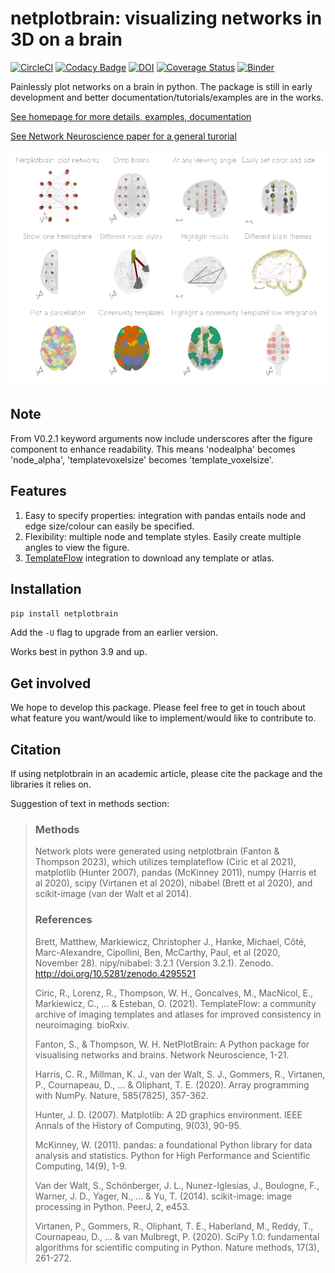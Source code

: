 # netplotbrain: visualizing networks in 3D on a brain

[![CircleCI](https://circleci.com/gh/wiheto/netplotbrain.svg?style=shield)](https://app.circleci.com/pipelines/github/wiheto/netplotbrain)
[![Codacy Badge](https://app.codacy.com/project/badge/Grade/d2c620d4be8047989e7b91ac3bbbba97)](https://www.codacy.com/gh/wiheto/netplotbrain/dashboard?utm_source=github.com&amp;utm_medium=referral&amp;utm_content=wiheto/netplotbrain&amp;utm_campaign=Badge_Grade)
[![DOI](https://zenodo.org/badge/317297000.svg)](https://zenodo.org/badge/latestdoi/317297000)
[![Coverage Status](https://coveralls.io/repos/github/wiheto/netplotbrain/badge.svg?branch=main)](https://coveralls.io/github/wiheto/netplotbrain?branch=main)
[![Binder](https://mybinder.org/badge_logo.svg)](https://mybinder.org/v2/gh/wiheto/netplotbrain/main)

Painlessly plot networks on a brain in python. The package is still in early development and better documentation/tutorials/examples are in the works.

[See homepage for more details, examples, documentation](https://wiheto.github.io/netplotbrain/)

[See Network Neuroscience paper for a general turorial](https://doi.org/10.1162/netn_a_00313)

![](https://raw.githubusercontent.com/wiheto/netplotbrain/main/examples/figures/showcase.png)

## Note

From V0.2.1 keyword arguments now include underscores after the figure component to enhance readability. This means 'nodealpha' becomes 'node_alpha', 'templatevoxelsize' becomes 'template_voxelsize'.


## Features

1. Easy to specify properties: integration with pandas entails node and edge size/colour can easily be specified.
2. Flexibility: multiple node and template styles. Easily create multiple angles to view the figure.
3. [TemplateFlow](https://www.templateflow.org) integration to download any template or atlas.

## Installation

`pip install netplotbrain`

Add the `-U` flag to upgrade from an earlier version.

Works best in python 3.9 and up. 

## Get involved

We hope to develop this package.
Please feel free to get in touch about what feature you want/would like to implement/would like to contribute to.

## Citation

If using netplotbrain in an academic article, please cite the package and the libraries it relies on.

Suggestion of text in methods section:

>### Methods
>
>Network plots were generated using netplotbrain (Fanton & Thompson 2023), which utilizes templateflow (Ciric et al 2021), matplotlib (Hunter 2007), pandas (McKinney 2011), numpy (Harris et al 2020), scipy (Virtanen et al 2020), nibabel (Brett et al 2020), and scikit-image (van der Walt et al 2014).
>
>### References
>
>Brett, Matthew, Markiewicz, Christopher J., Hanke, Michael, Côté, Marc-Alexandre, Cipollini, Ben, McCarthy, Paul, et al (2020, November 28). nipy/nibabel: 3.2.1 (Version 3.2.1). Zenodo. http://doi.org/10.5281/zenodo.4295521
>
>Ciric, R., Lorenz, R., Thompson, W. H., Goncalves, M., MacNicol, E., Markiewicz, C., ... & Esteban, O. (2021). TemplateFlow: a community archive of imaging templates and atlases for improved consistency in neuroimaging. bioRxiv.
>
>Fanton, S., & Thompson, W. H. NetPlotBrain: A Python package for visualising networks and brains. Network Neuroscience, 1-21.
>
>Harris, C. R., Millman, K. J., van der Walt, S. J., Gommers, R., Virtanen, P., Cournapeau, D., ... & Oliphant, T. E. (2020). Array programming with NumPy. Nature, 585(7825), 357-362.
>
>Hunter, J. D. (2007). Matplotlib: A 2D graphics environment. IEEE Annals of the History of Computing, 9(03), 90-95.
>
>McKinney, W. (2011). pandas: a foundational Python library for data analysis and statistics. Python for High Performance and Scientific Computing, 14(9), 1-9.
>
>Van der Walt, S., Schönberger, J. L., Nunez-Iglesias, J., Boulogne, F., Warner, J. D., Yager, N., ... & Yu, T. (2014). scikit-image: image processing in Python. PeerJ, 2, e453.
>
>Virtanen, P., Gommers, R., Oliphant, T. E., Haberland, M., Reddy, T., Cournapeau, D., ... & van Mulbregt, P. (2020). SciPy 1.0: fundamental algorithms for scientific computing in Python. Nature methods, 17(3), 261-272.
